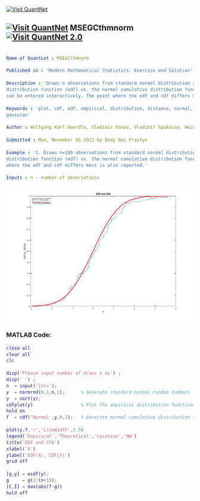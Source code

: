 
[<img src="https://github.com/QuantLet/Styleguide-and-FAQ/blob/master/pictures/banner.png" width="888" alt="Visit QuantNet">](http://quantlet.de/)

## [<img src="https://github.com/QuantLet/Styleguide-and-FAQ/blob/master/pictures/qloqo.png" alt="Visit QuantNet">](http://quantlet.de/) **MSEGCthmnorm** [<img src="https://github.com/QuantLet/Styleguide-and-FAQ/blob/master/pictures/QN2.png" width="60" alt="Visit QuantNet 2.0">](http://quantlet.de/)

```yaml

Name of QuantLet : MSEGCthmnorm

Published in : 'Modern Mathematical Statistics: Exercise and Solution'

Description : 'Draws n observations from standard normal distribution and plots its empirical
distribution function (edf) vs. the normal cumulative distribution function (cdf). Number of draws
can be entered interactively. The point where the edf and cdf differs most is also reported.'

Keywords : 'plot, cdf, edf, empirical, distribution, distance, normal, normal-distribution, random,
gaussian'

Author : Wolfgang Karl Haerdle, Vladimir Panov, Vladimir Spokoiny, Weining Wang

Submitted : Mon, November 05 2012 by Dedy Dwi Prastyo

Example : '1. Draws n=100 observations from standard normal distribution and plots its empirical
distribution function (edf) vs. the normal cumulative distribution function (cdf). 2.  The point
where the edf and cdf differs most is also reported.'

Inputs : n - number of observations

```

![Picture1](MSEGCthmnorm.png)


### MATLAB Code:
```matlab
close all
clear all
clc

disp('Please input number of draws n as') ;
disp(' ') ;
n  = input('[n]=');
y  = normrnd(0,1,n,1);      % Generate standard normal random numbers
y  = sort(y);
cdfplot(y)                  % Plot the empirical distribution function
hold on
f  = cdf('Normal',y,0,1);   % Generate normal cumulative distribution function

plot(y,f,'r','LineWidth',2.5)
legend('Empirical','Theoretical','Location','NW')
title('EDF and CFD')
xlabel('X')
ylabel('EDF(X), CDF(X)')
grid off

[g,y] = ecdf(y);
g     = g(2:(n+1));
[C,I] = max(abs(f-g))
hold off
```

